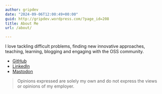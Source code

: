```yaml
---
author: gripdev
date: "2024-09-06T12:00:49+00:00"
guid: http://gripdev.wordpress.com/?page_id=208
title: About Me
url: /about/

---
```


I love tackling difficult problems, finding new innovative approaches, teaching, learning, blogging and engaging with the OSS community.

- [GitHub](https://github.com/lawrencegripper)
- [LinkedIn](https://www.linkedin.com/in/lawrence-gripper-05746431/)
- [Mastodon](https://fosstodon.org/@lawrencegripper)

> Opinions expressed are solely my own and do not express the views or opinions of my employer.